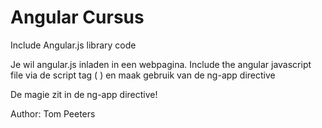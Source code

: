 # Angular Cursus

Include Angular.js library code

Je wil angular.js inladen in een webpagina.
Include the angular javascript file via de script tag (<script src="http://code.jquery.com/jquery.min.js"></script>
) en maak gebruik van de ng-app directive

De magie zit in de ng-app directive!


Author: Tom Peeters
